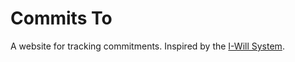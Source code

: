 # Commits To

A website for tracking commitments. Inspired by the [I-Will System](https://doc.beeminder.com/willspec).
